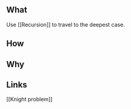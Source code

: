 ## What
Use [[Recursion]] to travel to the deepest case.

## How


## Why


## Links
[[Knight problem]]

